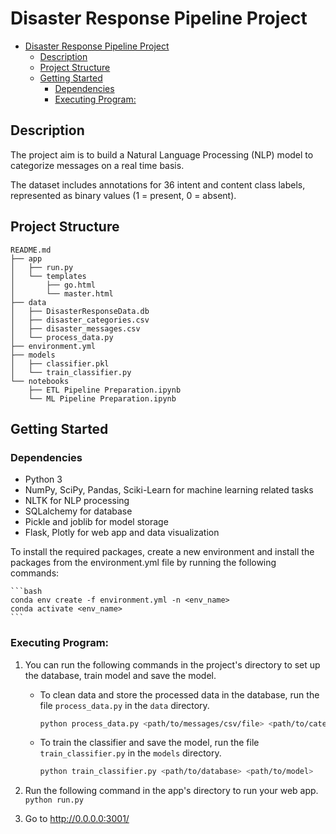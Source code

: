 # Disaster Response Pipeline Project

- [Disaster Response Pipeline Project](#disaster-response-pipeline-project)
  - [Description](#description)
  - [Project Structure](#project-structure)
  - [Getting Started](#getting-started)
    - [Dependencies](#dependencies)
    - [Executing Program:](#executing-program)

<a name="descripton"></a>
## Description

The project aim is to build a Natural Language Processing (NLP) model to categorize messages on a real time basis.

The dataset includes annotations for 36 intent and content class labels, represented as binary values (1 = present, 0 = absent).

<a name="project_structure"></a>
## Project Structure
```
README.md
├── app
│   ├── run.py
│   └── templates
│       ├── go.html
│       └── master.html
├── data
│   ├── DisasterResponseData.db
│   ├── disaster_categories.csv
│   ├── disaster_messages.csv
│   └── process_data.py
├── environment.yml
├── models
│   ├── classifier.pkl
│   └── train_classifier.py
└── notebooks
    ├── ETL Pipeline Preparation.ipynb
    └── ML Pipeline Preparation.ipynb
```

<a name="getting_started"></a>
## Getting Started

<a name="dependencies"></a>
### Dependencies
* Python 3
* NumPy, SciPy, Pandas, Sciki-Learn for machine learning related tasks
* NLTK for NLP processing
* SQLalchemy for database
* Pickle and joblib for model storage
* Flask, Plotly for web app and data visualization

To install the required packages, create a new environment and install the packages from the environment.yml file by running the following commands:
    
    ```bash
    conda env create -f environment.yml -n <env_name>
    conda activate <env_name>
    ```

<a name="execution"></a>
### Executing Program:
1. You can run the following commands in the project's directory to set up the database, train model and save the model.

    - To clean data and store the processed data in the database, run the file `process_data.py` in the `data` directory.
        ```bash
        python process_data.py <path/to/messages/csv/file> <path/to/categories/csv/file> <path/to/database>
        ```
    - To train the classifier and save the model, run the file `train_classifier.py` in the `models` directory.
        ```bash
        python train_classifier.py <path/to/database> <path/to/model>
        ```

2. Run the following command in the app's directory to run your web app.
    `python run.py`

3. Go to http://0.0.0.0:3001/
